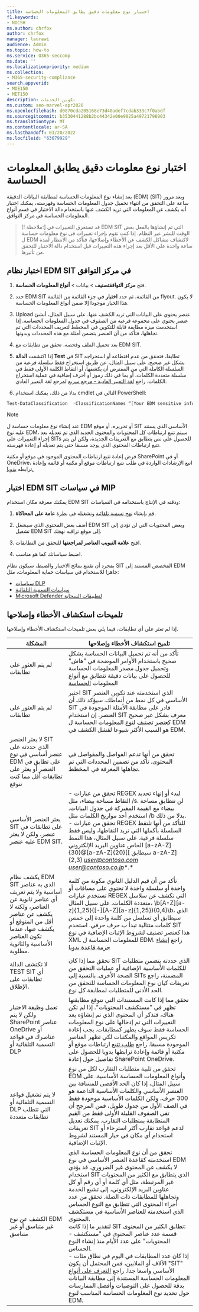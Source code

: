 ```yaml
---
title: اختبار نوع معلومات دقيق يطابق المعلومات الحساسة
f1.keywords:
- NOCSH
ms.author: chrfox
author: chrfox
manager: laurawi
audience: Admin
ms.topic: how-to
ms.service: O365-seccomp
ms.date: ''
ms.localizationpriority: medium
ms.collection:
- M365-security-compliance
search.appverid:
- MOE150
- MET150
description: تكوين الخدمات
ms.custom: seo-marvel-apr2020
ms.openlocfilehash: d0870cda205168e73d40adef7cdab333c7f0abdf
ms.sourcegitcommit: b3530441288b2bc44342e00e9025a49721796903
ms.translationtype: MT
ms.contentlocale: ar-SA
ms.lasthandoff: 03/20/2022
ms.locfileid: "63679929"
---
```

# <a name="test-an-exact-data-match-sensitive-information-type"></a>اختبار نوع معلومات دقيق يطابق المعلومات الحساسة

بعد إنشاء نوع المعلومات الحساسة لمطابقة البيانات الدقيقة (EDM) (SIT) وبعد مرور ساعة على التحقق من انتهاء تحميل جدول المعلومات الحساسة وفهرسته، يمكنك اختبار أنه يكشف عن المعلومات التي تريد الكشف عنها باستخدام دالة الاختبار في قسم أنواع المعلومات الحساسة في مركز التوافق.
 
>[! ملاحظة:] قد تستغرق التغييرات في EDM SIT التي تم إنشاؤها بالفعل بعض الوقت للنشر عبر النظام. إذا كنت تقوم بإجراء تغييرات في نوع معلومات حساسة ل EDM لاكتشاف مشاكل الكشف عن الأخطاء وإصلاحها، فتأكد من الانتظار لمدة ساعة واحدة على الأقل بعد إجراء هذه التغييرات قبل استخدام دالة الاختبار للتحقق من تأثيرها.

## <a name="test-your-edm-sit-in-the-compliance-center"></a>اختبار نظام EDM SIT في مركز التوافق

1. فتح **مركز** **التوافقتصنيف** >  بيانات  > **أنواع المعلومات الحساسة**.

2. حدد EDM SIT من القائمة، ثم حدد **اختبار** في جزء القائمة من القائمة flyout. لا يكون هذا الخيار موجودا إلا ضمن أنواع المعلومات الحساسة.
 
3. Upload عنصر يحتوي على البيانات التي تريد الكشف عنها. على سبيل المثال، أنشئ عنصر يحتوي على مجموعة فرعية من الصفوف في جدول المعلومات الحساسة. إذا استخدمت ميزة مطابقة قابلة للتكوين في المخطط لتعريف المحددات التي تم تجاهلها، فتأكد من أن العنصر يتضمن أمثلة مع هذه المحددات وبدونها.

4. بعد تحميل الملف وفحصه، تحقق من تطابقات مع EDM SIT.

5. إذا اكتشفت **الدالة Test** في SIT تطابقا، فتحقق من عدم اقتطاعه أو استخراجه بشكل غير صحيح. على سبيل المثال، عن طريق استخراج فقط سلسلة فرعية من السلسلة الكاملة التي من المفترض أن يكشفها، أو التقاط الكلمة الأولى فقط في سلسلة متعددة الكلمات، أو بما في ذلك رموز أو أحرف إضافية في عملية استخراج الكلمات. راجع [لغة التعبير العادية - مرجع سريع](/dotnet/standard/base-types/regular-expression-language-quick-reference) لمرجع لغة التعبير العادي. 

5. بدلا من ذلك، يمكنك استخدام cmdlet التالي في PowerShell:

```powershell
Test-DataClassification  -ClassificationNames “[Your EDM sensitive info type]” -TexttoClassify “[your own text to scan for matches]” 
```

> [!NOTE]
 عند إنشاء نوع معلومات حساسة ل EDM أو تحريره، أو موقع SIT الأساسي الذي يستند عليه نوع EDM، سيتم تتبع ارتباطات كل المحتويات والمحتوى الجديد الذي تم تعديله بعد إجراء التغييرات على SITs للحصول على نص يتطابق مع التعريفات الجديدة، ولكن لن يتم تتبع ارتباطات المحتوى الذي يوجد مسبقا حتى يتم تعديله أو إعادة فهرسته. 

فرض إعادة تتبع ارتباطات المحتوى الموجود في موقع أو مكتبة SharePoint أو في OneDrive، اتبع الإرشادات الواردة في طلب تتبع ارتباطات موقع أو مكتبة أو قائمة وإعادة ترابطه [يدويا.](/sharepoint/crawl-site-content)

## <a name="test-your-edm-sit-in-mip-policies"></a>اختبار EDM SIT في سياسات MIP

يمكنك معرفة مكان استخدام EDM SIT ودقته في الإنتاج باستخدامه في السياسات:

1. قم بإنشاء [نهج تسمية تلقائية](apply-sensitivity-label-automatically.md#how-to-configure-auto-labeling-policies-for-sharepoint-onedrive-and-exchange) وتشغيله في نظرة **عامة على المحاكاة**.

1. أضف بعض المحتوى الذي سيشغل EDM SIT وبعض المحتويات التي لن تؤدي إلى تشغيل EDM SIT إلى موقع تراقبه نهجك.

1. افتح **علامة التبويب العناصر لمراجعتها** للتحقق من التطابقات.

1. اضبط سياساتك كما هو مناسب. 

بمجرد أن تقتنع بنتائج الاختبار والضبط، سيكون نظام SIT المخصص المستند إلى EDM جاهزا للاستخدام في سياسات حماية المعلومات، مثل:

- [سياسات DLP](create-test-tune-dlp-policy.md#create-test-and-tune-a-dlp-policy)
- [سياسات التسمية التلقائية](apply-sensitivity-label-automatically.md#how-to-configure-auto-labeling-for-office-apps)
- [Microsoft Defender لتطبيقات السحابة](/cloud-app-security/data-protection-policies)

## <a name="troubleshooting-tips"></a>تلميحات استكشاف الأخطاء وإصلاحها

إذا لم تعثر على أي تطابقات، فيما يلي بعض تلميحات استكشاف الأخطاء وإصلاحها.


|المشكلة  |تلميح استكشاف الأخطاء وإصلاحها  |
|---------|---------|
|لم يتم العثور على تطابقات     |  تأكد من أنه تم تحميل البيانات الحساسة بشكل صحيح باستخدام الأوامر الموضحة في "هاش" وتحميل جدول مصدر المعلومات الحساسة للحصول على بيانات دقيقة تتطابق مع أنواع المعلومات [الحساسة](sit-get-started-exact-data-match-hash-upload.md#hash-and-upload-the-sensitive-information-source-table-for-exact-data-match-sensitive-information-types)|
|لم يتم العثور على تطابقات   | اختبر SIT الذي استخدمته عند تكوين العنصر الأساسي في كل نمط من أنماطك. سيؤكد ذلك أن SIT قادر على مطابقة الأمثلة الموجودة في العنصر. إن استخدام SIT معرف بشكل غير صحيح كعنصر تصنيف لنوع المعلومات الحساسة ل EDM هو السبب الأكثر شيوعا لفشل الكشف في EDM.         |
|لا يعثر العنصر SIT الذي حددته على عنصر أساسي في نوع EDM على تطابق في العنصر أو يعثر على تطابقات أقل مما كنت تتوقع    |  تحقق من أنها تدعم الفواصل والمفواصل في المحتوى. تأكد من تضمين المحددات التي تم تجاهلها المعرفة في المخطط.       |
|يعثر العنصر الأساسي SIT على تطابقات في عنصر، ولكن لا يعثر عليه عنصر EDM SIT.     | - تحقق من عبارات REGEX لبدء أو إنهاء تحديد التقاط مساحة بيضاء، مثل /s. لن تتطابق مساحة بيضاء مع القيمة المفبركة في جدول البيانات. استخدم أحد مواريخ الكلمات مثل /b بدلا من ذلك. </br> - تحقق من عبارات REGEX للتأكد من أنها تلتقط السلسلة بأكملها التي تريد التقاطها، وليس فقط سلسلة فرعية. على سبيل المثال، هذا النمط الخاص عناوين البريد الإلكتروني [a-zA-Z]{30}@[a-zA-Z]{20}[[ سيطابق a-zA-Z]{2,3} *user@contoso.com user@contoso.co.jp**.*  |
|يكشف نظام EDM SIT الذي به عناصر أساسية ولا يتم تعريف أي عناصر ثانوية عن العناصر، ولكنه لا يكشف عن عناصر أقل من المتوقع أو يكشف عنها، عندما تكون العناصر الأساسية والثانوية مطلوبة.  | تأكد من أن قيم الدليل الثانوي مكونة من كلمة واحدة أو سلسلة واحدة لا تحتوي على مسافات أو تستخدم عبارات REGEX التي تكشف عن سلاسل متعددة الكلمات. على سبيل المثال، \b[A-Z][a-z]{1,25}([-][A-Z][a-z]{1,25}){0,4}\b، الذي سيطابق أي تسلسل من كلمة واحدة إلى خمس كلمات متتالية تبدأ ب حرف حرفي. استخدم SIT هذا كعنصر تصنيف لشروط الإثبات الإضافية في نوع XML للمعلومات الحساسة ل EDM. راجع [إنشاء حزمة قاعدة يدويا](sit-get-started-exact-data-match-create-rule-package.md#create-a-rule-package-manually)|
|لا تكتشف الدالة TEST SIT أي تطابقات على الإطلاق.   | تحقق مما إذا كان SIT الذي حددته يتضمن متطلبات للكلمات الأساسية الإضافية أو عمليات التحقق من الصحة الأخرى. بالنسبة إلى SITs المضمنة، راجع [](sensitive-information-type-entity-definitions.md#sensitive-information-type-entity-definitions) تعريفات كيان نوع المعلومات الحساسة للتحقق من الحد الأدنى للمتطلبات لمطابقة كل نوع.        |
|تعمل وظيفة الاختبار ولكن لا يتم SharePoint عناصر OneDrive أو عناصرك في قواعد التسمية التلقائية أو DLP     | تحقق مما إذا كانت المستندات التي تتوقع مطابقتها تظهر في "مستكشف المحتويات". إذا لم تكن هناك، فتذكر أن المحتوى الذي تم إنشاؤه بعد التغييرات التي تم إدخالها على نوع المعلومات الحساسة فقط سوف يظهر كمطابقات. يجب إعادة تكريس المواقع والمكتبات لكي تظهر العناصر الموجودة مسبقا. راجع [طلب تتبع](/sharepoint/crawl-site-content) ارتباطات موقع أو مكتبة أو قائمة وإعادة ترابطها يدويا للحصول على تفاصيل حول إعادة SharePoint OneDrive.        |
|لا يتم تشغيل قواعد التسمية التلقائية أو DLP التي تتطلب تطابقات متعددة     |تحقق من تلبية متطلبات التقارب لكل من نوع EDM وأنواع المعلومات الحساسة الأساسية. على سبيل المثال، إذا كان الحد الأقصى للمسافة بين العنصر الأساسي والكلمات الأساسية الداعمة هو 300 حرف، ولكن الكلمات الأساسية موجودة فقط في الصف الأول من جدول طويل، فمن المرجح أن تفي الصفوف القليلة الأولى فقط من القيم المتطابقة بمتطلبات التقارب. يمكنك تعديل تعريفات SIT لدعم قواعد تقارب أكثر استرخاء أو استخدام أي مكان في خيار المستند لشروط الإثبات الإضافية.         |
|الكشف عن نوع EDM غير متناسق أو غير متناسق     |تحقق من أن نوع المعلومات الحساسة الذي استخدمته كقاعدة العنصر الأساسي في نوع EDM لا يكشف عن المحتوى غير الضروري. قد يؤدي استخدام SIT الذي يتطابق مع الكثير من المحتويات غير المرتبطة، مثل أي كلمة أو أي رقم أو كل عناوين البريد الإلكتروني، إلى تشبع الخدمة وتجاهلها للمطابقات ذات الصلة. تحقق من عدد أجزاء المحتوى التي تتطابق مع النوع الحساس الذي استخدمته للعناصر الأساسية في مستكشف المحتوى. </br> لتقدير ما إذا كانت SIT تطابق الكثير من المحتوى: </br> - قسمة عدد عناصر المحتوى في "مستكشف المحتويات" على عدد الأيام منذ إنشاء النوع الحساس. </br> - إذا كان عدد المطابقات في اليوم في نطاق مئات الآلاف أو الملايين، فمن المحتمل أن يكون "SIT" الأساسي واسعا جدا. راجع [التعرف على أنواع](sit-learn-about-exact-data-match-based-sits.md#learn-about-exact-data-match-based-sensitive-information-types) المعلومات الحساسة المستندة إلى مطابقة البيانات بدقة للحصول على التوصيات وأفضل الممارسات حول تحديد نوع المعلومات الحساسة المناسب لنوع EDM.         |